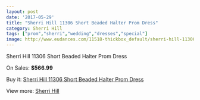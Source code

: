 ```yaml
---
layout: post
date: '2017-05-29'
title: "Sherri Hill 11306 Short Beaded Halter Prom Dress"
category: Sherri Hill
tags: ["prom","sherri","wedding","dresses","special"]
image: http://www.eudances.com/11518-thickbox_default/sherri-hill-11306-short-beaded-halter-prom-dress.jpg
---
```

Sherri Hill 11306 Short Beaded Halter Prom Dress

On Sales: **$566.99**
<a href="https://www.eudances.com/en/sherri-hill/3651-sherri-hill-11306-short-beaded-halter-prom-dress.html"><amp-img layout="responsive" width="600" height="600" src="//www.eudances.com/11518-thickbox_default/sherri-hill-11306-short-beaded-halter-prom-dress.jpg" alt="Sherri Hill 11306 Short Beaded Halter Prom Dress 0" /></a>
<a href="https://www.eudances.com/en/sherri-hill/3651-sherri-hill-11306-short-beaded-halter-prom-dress.html"><amp-img layout="responsive" width="600" height="600" src="//www.eudances.com/11523-thickbox_default/sherri-hill-11306-short-beaded-halter-prom-dress.jpg" alt="Sherri Hill 11306 Short Beaded Halter Prom Dress 1" /></a>
<a href="https://www.eudances.com/en/sherri-hill/3651-sherri-hill-11306-short-beaded-halter-prom-dress.html"><amp-img layout="responsive" width="600" height="600" src="//www.eudances.com/11522-thickbox_default/sherri-hill-11306-short-beaded-halter-prom-dress.jpg" alt="Sherri Hill 11306 Short Beaded Halter Prom Dress 2" /></a>
<a href="https://www.eudances.com/en/sherri-hill/3651-sherri-hill-11306-short-beaded-halter-prom-dress.html"><amp-img layout="responsive" width="600" height="600" src="//www.eudances.com/11521-thickbox_default/sherri-hill-11306-short-beaded-halter-prom-dress.jpg" alt="Sherri Hill 11306 Short Beaded Halter Prom Dress 3" /></a>
<a href="https://www.eudances.com/en/sherri-hill/3651-sherri-hill-11306-short-beaded-halter-prom-dress.html"><amp-img layout="responsive" width="600" height="600" src="//www.eudances.com/11520-thickbox_default/sherri-hill-11306-short-beaded-halter-prom-dress.jpg" alt="Sherri Hill 11306 Short Beaded Halter Prom Dress 4" /></a>
<a href="https://www.eudances.com/en/sherri-hill/3651-sherri-hill-11306-short-beaded-halter-prom-dress.html"><amp-img layout="responsive" width="600" height="600" src="//www.eudances.com/11519-thickbox_default/sherri-hill-11306-short-beaded-halter-prom-dress.jpg" alt="Sherri Hill 11306 Short Beaded Halter Prom Dress 5" /></a>

Buy it: [Sherri Hill 11306 Short Beaded Halter Prom Dress](https://www.eudances.com/en/sherri-hill/3651-sherri-hill-11306-short-beaded-halter-prom-dress.html "Sherri Hill 11306 Short Beaded Halter Prom Dress")

View more: [Sherri Hill](https://www.eudances.com/en/80-Sherri-Hill "Sherri Hill")